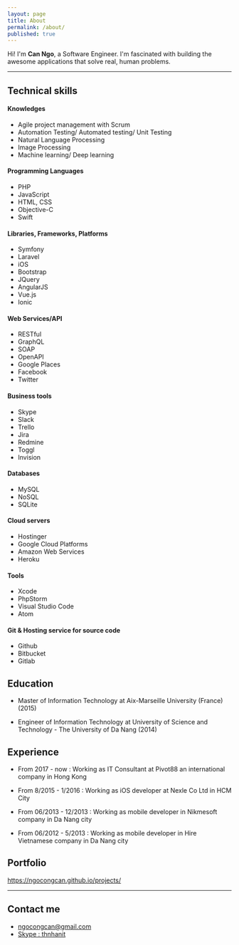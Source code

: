 ```yaml
---
layout: page
title: About
permalink: /about/
published: true
---
```


Hi! I'm **Can Ngo**, a Software Engineer. I'm fascinated with building the awesome applications that solve real, human problems.

***

## Technical skills
#### Knowledges

* Agile project management with Scrum
* Automation Testing/ Automated testing/ Unit Testing
* Natural Language Processing
* Image Processing
* Machine learning/ Deep learning

#### Programming Languages

* PHP
* JavaScript
* HTML, CSS
* Objective-C
* Swift

#### Libraries, Frameworks, Platforms

* Symfony
* Laravel
* iOS
* Bootstrap
* JQuery
* AngularJS
* Vue.js
* Ionic

#### Web Services/API

* RESTful
* GraphQL
* SOAP
* OpenAPI
* Google Places
* Facebook
* Twitter

#### Business tools

* Skype
* Slack
* Trello
* Jira
* Redmine
* Toggl
* Invision

#### Databases

* MySQL
* NoSQL
* SQLite

#### Cloud servers

* Hostinger
* Google Cloud Platforms
* Amazon Web Services
* Heroku

#### Tools

* Xcode
* PhpStorm
* Visual Studio Code
* Atom

#### Git & Hosting service for source code

* Github
* Bitbucket
* Gitlab

## Education

* Master of Information Technology at Aix-Marseille University (France) (2015)

* Engineer of Information Technology at University of Science and Technology - The University of Da Nang (2014)


## Experience

* From 2017 - now : Working as IT Consultant at Pivot88 an international company in Hong Kong

* From 8/2015 - 1/2016 : Working as iOS developer at Nexle Co Ltd in HCM City


* From 06/2013 - 12/2013 : Working as mobile developer in Nikmesoft company in Da Nang city

* From 06/2012 - 5/2013 : Working as mobile developer in Hire Vietnamese company in Da Nang city


## Portfolio

https://ngocongcan.github.io/projects/

***

## Contact me

* [ngocongcan@gmail.com](mailto:ngocongcan@gmail.com)
* [Skype : thnhanit](skype:<thnhanit>?call)
